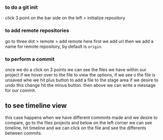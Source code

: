 ### to do a git init

click 3 point on the bar side on the left > initialize repository

### to add remote repositories

go to three dot > remote > add remote
here first we add url then we add a name for remote repository, by default is `origin`.

### to perform a commit

once we do a click on 3 points we can see the files we have within our project
if we hover over to the file to view the options, if we see `U` the file is unsaved whe we hit plus button to add a file to the
stage area if we desire to undo this change hit the minus button. then above we can write a message for our commit.

## to see timeline view

this case happens when we have different commints made and we desire to compare, go to the files projects
and below on the left corner we can see timeline, hit timeline and we can click on the file and see the differents between commits.
